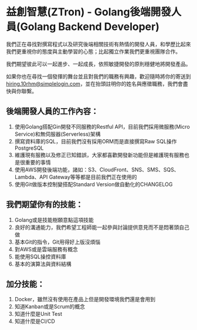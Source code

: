 # 益創智慧(ZTron) - Golang後端開發人員(Golang Backend Developer)

我們正在尋找對撰寫程式以及研究後端相關技術有熱情的開發人員，和學歷比起來我們更重視你的態度與主動學習的心態；比起獨立作業我們更重視團隊合作。

我們期望彼此可以一起進步、一起成長，依照敏捷開發的原則穩健地將開發產品。

如果你也在尋找一個發揮的舞台並且對我們的職務有興趣，歡迎隨時將你的寄送到[hiring.10rhm@simplelogin.com](mailto:hiring.10rhm@simplelogin.com)，並在抬頭註明你的姓名與應徵職務，我們會盡快與你聯繫。

## 後端開發人員的工作內容：

1. 使用Golang搭配Gin開發不同服務的Restful API，目前我們採用微服務(Micro Service)和無伺服器(Serverless)架構
2. 撰寫資料庫的SQL，目前我們沒有採用ORM而是直接撰寫Raw SQL操作PostgreSQL
3. 維護現有服務以及修正已知錯誤，大家都喜歡開發新功能但是維護現有服務也是很重要的事情
4. 使用AWS開發後端功能，諸如：S3、CloudFront、SNS、SMS、SQS、Lambda、API Gateway等等都是目前我們正在使用的
5. 使用Git做版本控制變搭配Standard Version做自動化的CHANGELOG

## 我們期望你有的技能：

1. Golang或是技能樹願意點這項技能
2. 良好的溝通能力，我們希望工程師能一起參與討論提供意見而不是悶著頭自己做
3. 基本Git的指令，Git用得好上版沒煩惱
4. 對AWS或是雲端服務有概念
5. 能使用SQL操控資料庫
6. 基本的演算法與資料結構

## 加分技能：

1. Docker，雖然沒有使用在產品上但是開發環境我們還是會用到
2. 知道Kanban或是Scrum的概念
3. 知道什麼是Unit Test
4. 知道什麼是CI/CD
